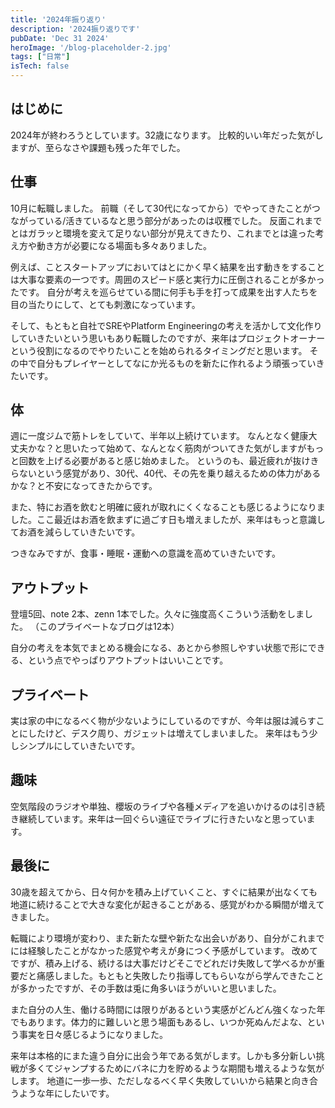 ```yaml
---
title: '2024年振り返り'
description: '2024振り返りです'
pubDate: 'Dec 31 2024'
heroImage: '/blog-placeholder-2.jpg'
tags: ["日常"]
isTech: false
---
```


## はじめに

2024年が終わろうとしています。32歳になります。
比較的いい年だった気がしますが、至らなさや課題も残った年でした。

## 仕事

10月に転職しました。
前職（そして30代になってから）でやってきたことがつながっている/活きているなと思う部分があったのは収穫でした。
反面これまでとはガラッと環境を変えて足りない部分が見えてきたり、これまでとは違った考え方や動き方が必要になる場面も多々ありました。

例えば、ことスタートアップにおいてはとにかく早く結果を出す動きをすることは大事な要素の一つです。周囲のスピード感と実行力に圧倒されることが多かったです。
自分が考えを巡らせている間に何手も手を打って成果を出す人たちを目の当たりにして、とても刺激になっています。

そして、もともと自社でSREやPlatform Engineeringの考えを活かして文化作りしていきたいという思いもあり転職したのですが、来年はプロジェクトオーナーという役割になるのでやりたいことを始められるタイミングだと思います。
その中で自分もプレイヤーとしてなにか光るものを新たに作れるよう頑張っていきたいです。

## 体

週に一度ジムで筋トレをしていて、半年以上続けています。
なんとなく健康大丈夫かな？と思いたって始めて、なんとなく筋肉がついてきた気がしますがもっと回数を上げる必要があると感じ始めました。
というのも、最近疲れが抜けきらないという感覚があり、30代、40代、その先を乗り越えるための体力があるかな？と不安になってきたからです。

また、特にお酒を飲むと明確に疲れが取れにくくなることも感じるようになりました。ここ最近はお酒を飲まずに過ごす日も増えましたが、来年はもっと意識してお酒を減らしていきたいです。

つきなみですが、食事・睡眠・運動への意識を高めていきたいです。

## アウトプット

登壇5回、note 2本、zenn 1本でした。久々に強度高くこういう活動をしました。
（このプライベートなブログは12本）

自分の考えを本気でまとめる機会になる、あとから参照しやすい状態で形にできる、という点でやっぱりアウトプットはいいことです。

## プライベート

実は家の中になるべく物が少ないようにしているのですが、今年は服は減らすことにしたけど、デスク周り、ガジェットは増えてしまいました。
来年はもう少しシンプルにしていきたいです。

## 趣味

空気階段のラジオや単独、櫻坂のライブや各種メディアを追いかけるのは引き続き継続しています。来年は一回ぐらい遠征でライブに行きたいなと思っています。

## 最後に

30歳を超えてから、日々何かを積み上げていくこと、すぐに結果が出なくても地道に続けることで大きな変化が起きることがある、感覚がわかる瞬間が増えてきました。

転職により環境が変わり、また新たな壁や新たな出会いがあり、自分がこれまでには経験したことがなかった感覚や考えが身につく予感がしています。
改めてですが、積み上げる、続けるは大事だけどそこでどれだけ失敗して学べるかが重要だと痛感しました。もともと失敗したり指導してもらいながら学んできたことが多かったですが、その手数は兎に角多いほうがいいと思いました。

また自分の人生、働ける時間には限りがあるという実感がどんどん強くなった年でもあります。体力的に難しいと思う場面もあるし、いつか死ぬんだよな、という事実を日々感じるようになりました。

来年は本格的にまた違う自分に出会う年である気がします。しかも多分新しい挑戦が多くてジャンプするためにバネに力を貯めるような期間も増えるような気がします。
地道に一歩一歩、ただしなるべく早く失敗していいから結果と向き合うような年にしたいです。
